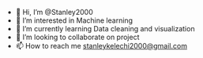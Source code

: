 - 👋 Hi, I’m @Stanley2000
- 👀 I’m interested in Machine learning
- 🌱 I’m currently learning Data cleaning and visualization
- 💞️ I’m looking to collaborate on project
- 📫 How to reach me stanleykelechi2000@gmail.com

<!---
Stanley2000/Stanley2000 is a ✨ special ✨ repository because its `README.md` (this file) appears on your GitHub profile.
You can click the Preview link to take a look at your changes.
--->
